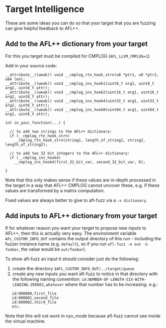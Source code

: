 # Target Intelligence

These are some ideas you can do so that your target that you are fuzzing can
give helpful feedback to AFL++.

## Add to the AFL++ dictionary from your target

For this you target must be compiled for CMPLOG (`AFL_LLVM_CMPLOG=1`).

Add in your source code:

```
__attribute__((weak)) void __cmplog_rtn_hook_strn(u8 *ptr1, u8 *ptr2, u64 len);
__attribute__((weak)) void __cmplog_ins_hook1(uint8_t arg1, uint8_t arg2, uint8_t attr);
__attribute__((weak)) void __cmplog_ins_hook2(uint16_t arg1, uint16_t arg2, uint8_t attr);
__attribute__((weak)) void __cmplog_ins_hook4(uint32_t arg1, uint32_t arg2, uint8_t attr);
__attribute__((weak)) void __cmplog_ins_hook8(uint64_t arg1, uint64_t arg2, uint8_t attr);

int in_your_function(...) {

  // to add two strings to the AFL++ dictionary:
  if (__cmplog_rtn_hook_strn)
    __cmplog_rtn_hook_strn(string1, length_of_string1, string2, length_of_string2);

  // to add two 32 bit integers to the AFL++ dictionary:
  if (__cmplog_ins_hook4)
    __cmplog_ins_hook4(first_32_bit_var, second_32_bit_var, 0);

}
```

Note that this only makes sense if these values are in-depth processed in the
target in a way that AFL++ CMPLOG cannot uncover these, e.g. if these values
are transformed by a matrix computation.

Fixed values are always better to give to afl-fuzz via a `-x dictionary`.

## Add inputs to AFL++ dictionary from your target

If for whatever reason you want your target to propose new inputs to AFL++,
then this is actually very easy.
The environment variable `AFL_CUSTOM_INFO_OUT` contains the output directory
of this run - including the fuzzer instance name (e.g. `default`), so if you
run `afl-fuzz -o out -S foobar`, the value would be `out/foobar`).

To show afl-fuzz an input it should consider just do the following:

1. create the directory `$AFL_CUSTOM_INFO_OUT/../target/queue`
2. create any new inputs you want afl-fuzz to notice in that directory with the
   following naming convention: `id:NUMBER-OF-LENGTH-SIX-WITH-LEADING-ZEROES,whatever`
   where that number has to be increasing.
   e.g.:
```
   id:000000,first_file
   id:000001,second_file
   id:000002,third_file
   etc.
```

Note that this will not work in nyx_mode because afl-fuzz cannot see inside the
virtual machine.

